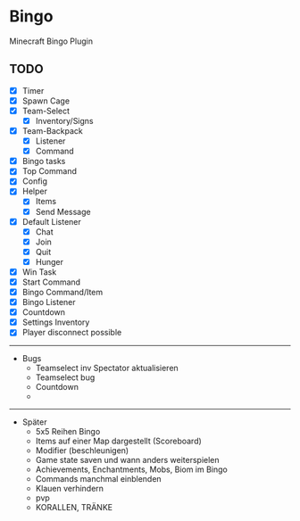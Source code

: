 # Bingo
Minecraft Bingo Plugin

## TODO

- [x] Timer
- [x] Spawn Cage 
- [x] Team-Select
  - [x] Inventory/Signs
- [x] Team-Backpack
  - [x] Listener
  - [x] Command
- [x] Bingo tasks
- [x] Top Command 
- [x] Config 
- [x] Helper 
  - [x] Items
  - [x] Send Message
- [x] Default Listener
  - [x] Chat
  - [x] Join
  - [x] Quit
  - [x] Hunger
- [x] Win Task
- [x] Start Command
- [x] Bingo Command/Item
- [x] Bingo Listener
- [X] Countdown
- [x] Settings Inventory
- [x] Player disconnect possible 

---

- Bugs
  - Teamselect inv Spectator aktualisieren
  - Teamselect bug
  - Countdown 
  - 
  
---

- Später
  - 5x5 Reihen Bingo
  - Items auf einer Map dargestellt (Scoreboard)
  - Modifier (beschleunigen)
  - Game state saven und wann anders weiterspielen
  - Achievements, Enchantments, Mobs, Biom im Bingo
  - Commands manchmal einblenden
  - Klauen verhindern
  - pvp
  - KORALLEN, TRÄNKE

